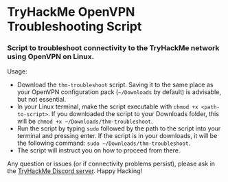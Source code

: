 # TryHackMe OpenVPN Troubleshooting Script

### Script to troubleshoot connectivity to the TryHackMe network using OpenVPN on Linux.
Usage:
* Download the `thm-troubleshoot` script. Saving it to the same place as your OpenVPN configuration pack (`~/Downloads` by default) is advisable, but not essential.
* In your Linux terminal, make the script executable with `chmod +x <path-to-script>`. If you downloaded the script to your Downloads folder, this will be `chmod +x ~/Downloads/thm-troubleshoot`.
* Run the script by typing `sudo` followed by the path to the script into your terminal and pressing enter. If the script is in your downloads, it will be the following command: `sudo ~/Downloads/thm-troubleshoot`.
* The script will instruct you on how to proceed from there.

Any question or issues (or if connectivity problems persist), please ask in the [TryHackMe Discord server](https://discord.gg/F7ERYzz).
Happy Hacking!
